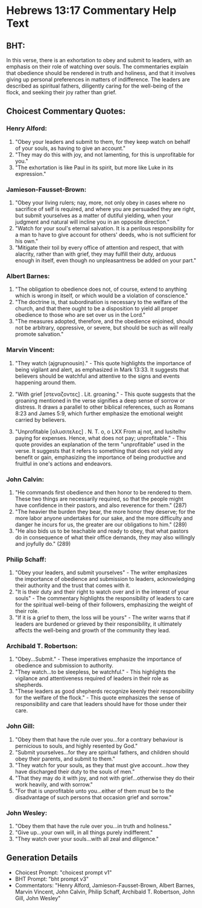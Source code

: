 # Hebrews 13:17 Commentary Help Text

## BHT:
In this verse, there is an exhortation to obey and submit to leaders, with an emphasis on their role of watching over souls. The commentaries explain that obedience should be rendered in truth and holiness, and that it involves giving up personal preferences in matters of indifference. The leaders are described as spiritual fathers, diligently caring for the well-being of the flock, and seeking their joy rather than grief.

## Choicest Commentary Quotes:
### Henry Alford:
1. "Obey your leaders and submit to them, for they keep watch on behalf of your souls, as having to give an account." 
2. "They may do this with joy, and not lamenting, for this is unprofitable for you." 
3. "The exhortation is like Paul in its spirit, but more like Luke in its expression."

### Jamieson-Fausset-Brown:
1. "Obey your living rulers; nay, more, not only obey in cases where no sacrifice of self is required, and where you are persuaded they are right, but submit yourselves as a matter of dutiful yielding, when your judgment and natural will incline you in an opposite direction."
2. "Watch for your soul's eternal salvation. It is a perilous responsibility for a man to have to give account for others' deeds, who is not sufficient for his own."
3. "Mitigate their toil by every office of attention and respect, that with alacrity, rather than with grief, they may fulfill their duty, arduous enough in itself, even though no unpleasantness be added on your part."

### Albert Barnes:
1. "The obligation to obedience does not, of course, extend to anything which is wrong in itself, or which would be a violation of conscience."
2. "The doctrine is, that subordination is necessary to the welfare of the church, and that there ought to be a disposition to yield all proper obedience to those who are set over us in the Lord."
3. "The measures adopted, therefore, and the obedience enjoined, should not be arbitrary, oppressive, or severe, but should be such as will really promote salvation."

### Marvin Vincent:
1. "They watch (ajgrupnousin)." - This quote highlights the importance of being vigilant and alert, as emphasized in Mark 13:33. It suggests that believers should be watchful and attentive to the signs and events happening around them.

2. "With grief [στεναζοντες] . Lit. groaning." - This quote suggests that the groaning mentioned in the verse signifies a deep sense of sorrow or distress. It draws a parallel to other biblical references, such as Romans 8:23 and James 5:9, which further emphasize the emotional weight carried by believers.

3. "Unprofitable [αλυσιτελες] . N. T. o, o LXX From aj not, and lusitelhv paying for expenses. Hence, what does not pay; unprofitable." - This quote provides an explanation of the term "unprofitable" used in the verse. It suggests that it refers to something that does not yield any benefit or gain, emphasizing the importance of being productive and fruitful in one's actions and endeavors.

### John Calvin:
1. "He commands first obedience and then honor to be rendered to them. These two things are necessarily required, so that the people might have confidence in their pastors, and also reverence for them." (287)
2. "The heavier the burden they bear, the more honor they deserve; for the more labor anyone undertakes for our sake, and the more difficulty and danger he incurs for us, the greater are our obligations to him." (289)
3. "He also bids us to be teachable and ready to obey, that what pastors do in consequence of what their office demands, they may also willingly and joyfully do." (289)

### Philip Schaff:
1. "Obey your leaders, and submit yourselves" - The writer emphasizes the importance of obedience and submission to leaders, acknowledging their authority and the trust that comes with it.
2. "It is their duty and their right to watch over and in the interest of your souls" - The commentary highlights the responsibility of leaders to care for the spiritual well-being of their followers, emphasizing the weight of their role.
3. "If it is a grief to them, the loss will be yours" - The writer warns that if leaders are burdened or grieved by their responsibility, it ultimately affects the well-being and growth of the community they lead.

### Archibald T. Robertson:
1. "Obey...Submit." - These imperatives emphasize the importance of obedience and submission to authority.
2. "They watch...to be sleepless, be watchful." - This highlights the vigilance and attentiveness required of leaders in their role as shepherds.
3. "These leaders as good shepherds recognize keenly their responsibility for the welfare of the flock." - This quote emphasizes the sense of responsibility and care that leaders should have for those under their care.

### John Gill:
1. "Obey them that have the rule over you...for a contrary behaviour is pernicious to souls, and highly resented by God."
2. "Submit yourselves...for they are spiritual fathers, and children should obey their parents, and submit to them."
3. "They watch for your souls, as they that must give account...how they have discharged their duty to the souls of men."
4. "That they may do it with joy, and not with grief...otherwise they do their work heavily, and with sorrow."
5. "For that is unprofitable unto you...either of them must be to the disadvantage of such persons that occasion grief and sorrow."

### John Wesley:
1. "Obey them that have the rule over you...in truth and holiness." 
2. "Give up...your own will, in all things purely indifferent." 
3. "They watch over your souls...with all zeal and diligence."


## Generation Details
- Choicest Prompt: "choicest prompt v1"
- BHT Prompt: "bht prompt v3"
- Commentators: "Henry Alford, Jamieson-Fausset-Brown, Albert Barnes, Marvin Vincent, John Calvin, Philip Schaff, Archibald T. Robertson, John Gill, John Wesley"

